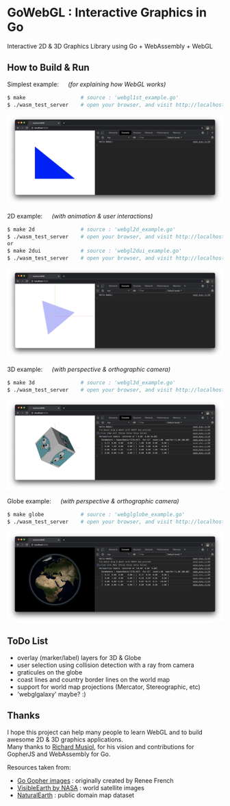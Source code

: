 # GoWebGL : Interactive Graphics in Go

Interactive 2D & 3D Graphics Library using Go + WebAssembly + WebGL

## How to Build & Run

Simplest example: &emsp; _(for explaining how WebGL works)_
```bash
$ make                  # source : 'webgl1st_example.go'
$ ./wasm_test_server    # open your browser, and visit http://localhost:8080
```
![webgl1st_example result](assets/xscreen_webgl1st.png)

2D example: &emsp; _(with animation & user interactions)_
```bash
$ make 2d               # source : 'webgl2d_example.go'
$ ./wasm_test_server    # open your browser, and visit http://localhost:8080
or
$ make 2dui             # source : 'webgl2dui_example.go'
$ ./wasm_test_server    # open your browser, and visit http://localhost:8080
```
![webgl2d_example result](assets/xscreen_webgl2d.png)

3D example: &emsp; _(with perspective & orthographic camera)_
```bash
$ make 3d               # source : 'webgl3d_example.go'
$ ./wasm_test_server    # open your browser, and visit http://localhost:8080
```
![webgl3d_example result](assets/xscreen_webgl3d.png)

Globe example: &emsp; _(with perspective & orthographic camera)_
```bash
$ make globe            # source : 'webglglobe_example.go'
$ ./wasm_test_server    # open your browser, and visit http://localhost:8080
```
![webglglobe_example result](assets/xscreen_webglglobe.png)

## ToDo List

- overlay (marker/label) layers for 3D & Globe
- user selection using collision detection with a ray from camera
- graticules on the globe
- coast lines and country border lines on the world map
- support for world map projections (Mercator, Stereographic, etc)
- 'webglgalaxy' maybe? :)

## Thanks

I hope this project can help many people to learn WebGL and to build awesome 2D & 3D graphics applications.  
Many thanks to [Richard Musiol](https://github.com/neelance), for his vision and contributions for GopherJS and WebAssembly for Go.

Resources taken from:
- [Go Gopher images](https://golang.org/doc/gopher/) : originally created by Renee French
- [VisibleEarth by NASA](https://visibleearth.nasa.gov/collection/1484/blue-marble) : world satellite images
- [NaturalEarth](https://www.naturalearthdata.com/) : public domain map dataset
